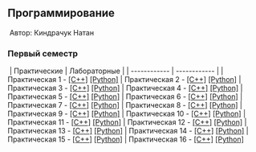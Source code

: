## Программирование
​
Автор: Киндрачук Натан
​
### Первый семестр
​
| Практические | Лабораторные |
| ------------ | ------------ |
| Практическая 1 - [[C++]](./Practice/01/C++/) [[Python]](./Practice/01/Python/)
| Практическая 2 - [[C++]](./Practice/02/C++/) [[Python]](./Practice/02/Python/)
| Практическая 3 - [[C++]](./Practice/03/C++/) [[Python]](./Practice/03/Python/)
| Практическая 4 - [[C++]](./Practice/04/C++/) [[Python]](./Practice/04/Python/)
| Практическая 5 - [[C++]](./Practice/05/C++/) [[Python]](./Practice/05/Python/)
| Практическая 6 - [[C++]](./Practice/06/C++/) [[Python]](./Practice/06/Python/) 
| Практическая 7 - [[C++]](./Practice/07/C++/) [[Python]](./Practice/07/Python/) 
| Практическая 8 - [[C++]](./Practice/08/C++/) [[Python]](./Practice/08/Python/) 
| Практическая 9 - [[C++]](./Practice/09/C++/) [[Python]](./Practice/09/Python/) 
| Практическая 10 - [[C++]](./Practice/10/C++/) [[Python]](./Practice/10/Python/) 
| Практическая 11 - [[C++]](./Practice/11/C++/) [[Python]](./Practice/11/Python/) 
| Практическая 12 - [[C++]](./Practice/12/C++/) [[Python]](./Practice/12/Python/) 
| Практическая 13 - [[C++]](./Practice/13/C++/) [[Python]](./Practice/13/Python/)
| Практическая 14 - [[C++]](./Practice/14/C++/) [[Python]](./Practice/14/Python/) 
| Практическая 15 - [[C++]](./Practice/15/C++/) [[Python]](./Practice/15/Python/) 
| Практическая 16 - [[C++]](./Practice/16/C++/) [[Python]](./Practice/16/Python/) 
